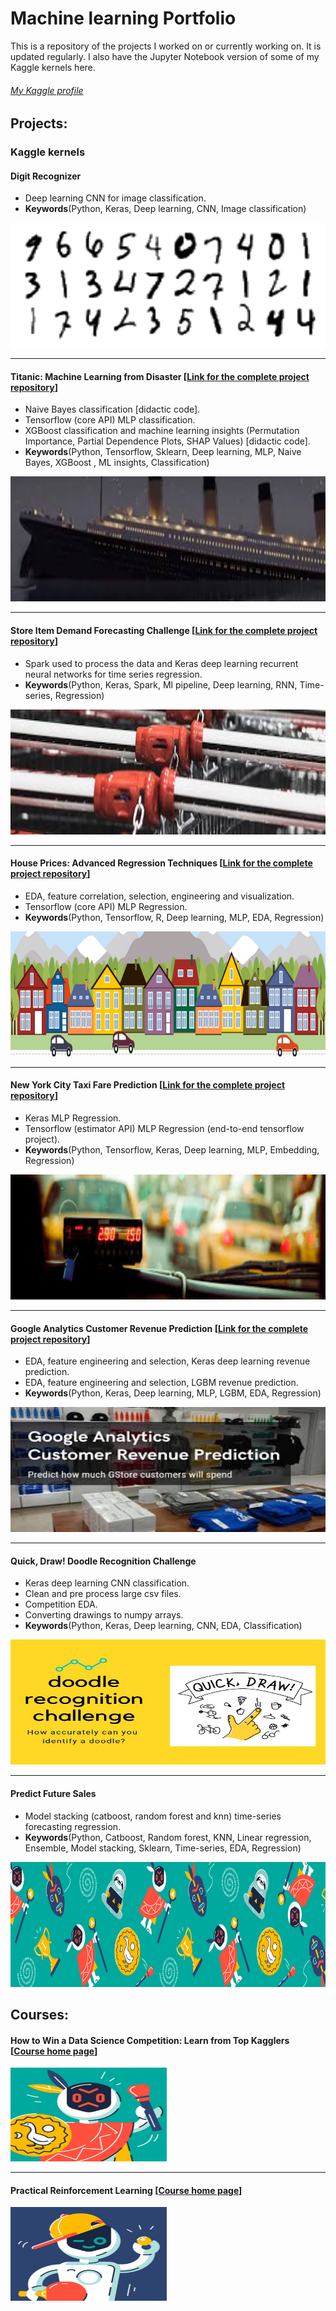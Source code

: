 # Machine learning Portfolio
 
This is a repository of the projects I worked on or currently working on. It is updated regularly. I also have the Jupyter Notebook version of some of my Kaggle kernels here.

###### [My Kaggle profile](https://www.kaggle.com/dimitreoliveira) 
 
## Projects:
 
###  Kaggle kernels

#### Digit Recognizer
* Deep learning CNN for image classification.
* **Keywords**(Python, Keras, Deep learning, CNN, Image classification)
<img src="Kaggle/Digit%20Recognizer/Digit%20Recognizer.png" width="600" height="200">

 ---
 
 #### Titanic: Machine Learning from Disaster [[Link for the complete project repository](https://github.com/dimitreOliveira/titanicDeepLearning)]
* Naive Bayes classification [didactic code].
* Tensorflow (core API) MLP classification.
* XGBoost classification and machine learning insights (Permutation Importance, Partial Dependence Plots, SHAP Values) [didactic code].
* **Keywords**(Python, Tensorflow, Sklearn, Deep learning, MLP, Naive Bayes, XGBoost , ML insights, Classification)
<img src="Kaggle/Titanic%20Machine%20Learning%20from%20Disaster/Titanic%20Machine%20Learning%20from%20Disaster.jpg" width="600" height="200">

 ---
 
 #### Store Item Demand Forecasting Challenge [[Link for the complete project repository](https://github.com/dimitreOliveira/StoreItemDemand)]
* Spark used to process the data and Keras deep learning recurrent neural networks for time series regression.
* **Keywords**(Python, Keras, Spark, Ml pipeline, Deep learning, RNN, Time-series, Regression)
<img src="Kaggle/Store%20Item%20Demand%20Forecasting%20Challenge/Store%20Item%20Demand%20Forecasting%20Challenge.jpg" width="600" height="200">

 ---
 
 #### House Prices: Advanced Regression Techniques [[Link for the complete project repository](https://github.com/dimitreOliveira/HousePrices)]
* EDA, feature correlation, selection, engineering and visualization.
* Tensorflow (core API) MLP Regression.
* **Keywords**(Python, Tensorflow, R, Deep learning, MLP, EDA, Regression)
<img src="Kaggle/House%20Prices%20Advanced%20Regression%20Techniques/House%20Prices%20Advanced%20Regression%20Techniques.png" width="600" height="200">

 ---
 
 #### New York City Taxi Fare Prediction [[Link for the complete project repository](https://github.com/dimitreOliveira/NewYorkCityTaxiFare)]
* Keras MLP Regression.
* Tensorflow (estimator API) MLP Regression (end-to-end tensorflow project).
* **Keywords**(Python, Tensorflow, Keras, Deep learning, MLP, Embedding, Regression)
<img src="Kaggle/New%20York%20City%20Taxi%20Fare%20Prediction/New%20York%20City%20Taxi%20Fare%20Prediction.jpg" width="600" height="200">

 ---
 
 #### Google Analytics Customer Revenue Prediction [[Link for the complete project repository](https://github.com/dimitreOliveira/GoogleAnalyticsCustomerRevenuePrediction)]
* EDA, feature engineering and selection, Keras deep learning revenue prediction.
* EDA, feature engineering and selection, LGBM revenue prediction.
* **Keywords**(Python, Keras, Deep learning, MLP, LGBM, EDA, Regression)
<img src="Kaggle/Google%20Analytics%20Customer%20Revenue%20Prediction/Google%20Analytics%20Customer%20Revenue%20Prediction.jpg" width="600" height="200">

 ---
 
 #### Quick, Draw! Doodle Recognition Challenge
* Keras deep learning CNN classification.
* Clean and pre process large csv files.
* Competition EDA.
* Converting drawings to numpy arrays.
* **Keywords**(Python, Keras, Deep learning, CNN, EDA, Classification)
<img src="Kaggle/Quick%2C%20Draw!%20Doodle%20Recognition%20Challenge/Quick%2C%20Draw!%20Doodle%20Recognition%20Challenge.jpg" width="600" height="200">

 ---
 
 #### Predict Future Sales
* Model stacking (catboost, random forest and knn) time-series forecasting regression.
* **Keywords**(Python, Catboost, Random forest, KNN, Linear regression, Ensemble, Model stacking, Sklearn, Time-series, EDA, Regression)
<img src="Kaggle/Predict%20Future%20Sales/Predict%20Future%20Sales.png" width="600" height="200">


## Courses:

 #### How to Win a Data Science Competition: Learn from Top Kagglers [[Course home page](https://www.coursera.org/learn/competitive-data-science)]
<img src="Courses/Advanced%20Machine%20Learning/How%20to%20Win%20a%20Data%20Science%20Competition%20Learn%20from%20Top%20Kagglers/How%20to%20Win%20a%20Data%20Science%20Competition%20Learn%20from%20Top%20Kagglers.jpg" width="250" height="150">

 ---
 
 #### Practical Reinforcement Learning [[Course home page](https://www.coursera.org/learn/practical-rl)]
<img src="Courses/Advanced%20Machine%20Learning/Practical%20Reinforcement%20Learning/Practical%20Reinforcement%20Learning.jpg" width="250" height="150">
